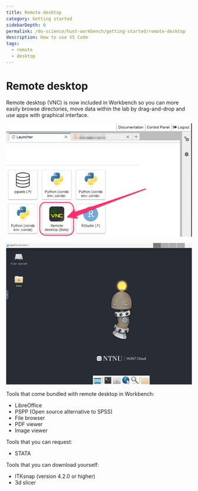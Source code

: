 ```yaml
---
title: Remote desktop
category: Getting started
sidebarDepth: 0
permalink: /do-science/hunt-workbench/getting-started/remote-desktop
description: How to use VS Code
tags:
  - remote
  - desktop
---
```


# Remote desktop

Remote desktop (VNC) is now included in Workbench so you can more easily browse directories, move data within the lab by drag-and-drop and use apps with graphical interface.

![remote desktop icon](./images/remote-desktop-icon.png)

![remote desktop](./images/remote-desktop.png)

Tools that come bundled with remote desktop in Workbench:
- LibreOffice
- PSPP (Open source alternative to SPSS)
- File browser
- PDF viewer
- Image viewer

Tools that you can request:
- STATA

Tools that you can download yourself:
- ITKsnap (version 4.2.0 or higher)
- 3d slicer
